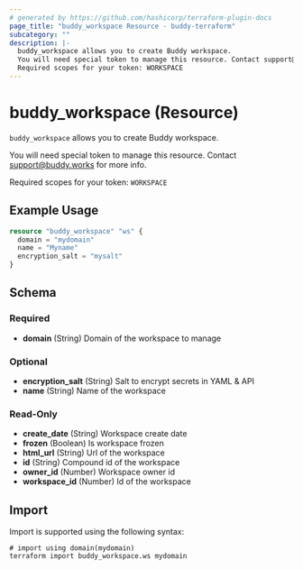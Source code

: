 ```yaml
---
# generated by https://github.com/hashicorp/terraform-plugin-docs
page_title: "buddy_workspace Resource - buddy-terraform"
subcategory: ""
description: |-
  buddy_workspace allows you to create Buddy workspace.
  You will need special token to manage this resource. Contact support@buddy.works for more info.
  Required scopes for your token: WORKSPACE
---
```


# buddy_workspace (Resource)

`buddy_workspace` allows you to create Buddy workspace.

You will need special token to manage this resource. Contact support@buddy.works for more info.

Required scopes for your token: `WORKSPACE`

## Example Usage

```terraform
resource "buddy_workspace" "ws" {
  domain = "mydomain"
  name = "Myname"
  encryption_salt = "mysalt"
}
```

<!-- schema generated by tfplugindocs -->
## Schema

### Required

- **domain** (String) Domain of the workspace to manage

### Optional

- **encryption_salt** (String) Salt to encrypt secrets in YAML & API
- **name** (String) Name of the workspace

### Read-Only

- **create_date** (String) Workspace create date
- **frozen** (Boolean) Is workspace frozen
- **html_url** (String) Url of the workspace
- **id** (String) Compound id of the workspace
- **owner_id** (Number) Workspace owner id
- **workspace_id** (Number) Id of the workspace

## Import

Import is supported using the following syntax:

```shell
# import using domain(mydomain)
terraform import buddy_workspace.ws mydomain
```
